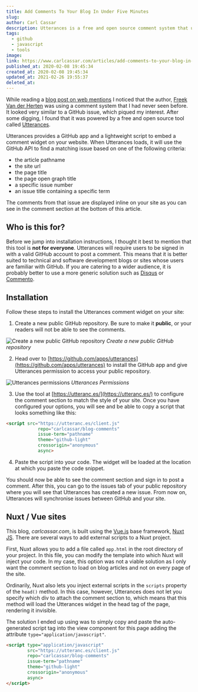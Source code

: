 ```yaml
---
title: Add Comments To Your Blog In Under Five Minutes
slug: 
author: Carl Cassar
description: Utterances is a free and open source comment system that uses GitHub issues to track comments on a web page. In this article I'll show you how to get Utterances up and running and share some tips on how to configure it for Nuxt JS.
tags:
  - github
  - javascript
  - tools
image: 
link: https://www.carlcassar.com/articles/add-comments-to-your-blog-in-under-five-minutes
published_at: 2020-02-08 19:45:34
created_at: 2020-02-08 19:45:34
updated_at: 2021-02-26 19:55:37
deleted_at:
---
```

While reading a [blog post on web mentions](https://freek.dev/1406-how-to-add-webmentions-to-a-laravel-powered-blog) I noticed that the author, [Freek Van der Herten](https://freek.dev/about) was using a comment system that I had never seen before. It looked very similar to a GitHub issue, which piqued my interest. After some digging, I found that it was  powered by a free and open source tool called [Utterances](https://utteranc.es/).

Utterances provides a GitHub app and a lightweight script to embed a comment widget on your website. When Utterances loads, it will use the GitHub API to find a matching issue based on one of the following criteria:
- the article pathname
- the site url
- the page title
- the page open graph title
- a specific issue number
- an issue title containing a specific term 

The comments from that issue are displayed inline on your site as you can see in the comment section at the bottom of this article. 

## Who is this for?

Before we jump into installation instructions, I thought it best to mention that this tool is **not for everyone**. Utterances will require users to be signed in with a valid GitHub account to post a comment. This means that it is better suited to technical and software development blogs or sites whose users are familiar with GitHub. If you are catering to a wider audience, it is probably better to use a more generic solution such as [Disqus](https://disqus.com/) or [Commento](https://commento.io/). 

## Installation

Follow these steps to install the Utterances comment widget on your site:

1. Create a new public GitHub repository. Be sure to make it **public**, or your readers will not be able to see the comments. 

![Create a new public GitHub repository](https://media.carlcassar.com/12/create-a-new-github-repository.png "Create a new public GitHub repository")
*Create a new public GitHub repository*

2. Head over to [https://github.com/apps/utterances](https://github.com/apps/utterances) to install the GitHub app and give Utterances permission to access your public repository.

![Utterances permissions](https://media.carlcassar.com/11/utterances-permissions.png "Utterances Permissions")
*Utterances Permissions*

3. Use the tool at [https://utteranc.es/](https://utteranc.es/) to configure the comment section to match the style of your site. Once you have configured your options, you will see and be able to copy a script that looks something like this:

```html
<script src="https://utteranc.es/client.js"
            repo="carlcassar/blog-comments"
            issue-term="pathname"
            theme="github-light"
            crossorigin="anonymous"
            async>
```

4. Paste the script into your code. The widget will be loaded at the location at which you paste the code snippet.

You should now be able to see the comment section and sign in to post a comment. After this, you can go to the issues tab of your public repository where you will see that Utterances has created a new issue. From now on, Utterances will synchronise issues between GitHub and your site. 

## Nuxt / Vue sites

This blog, *carlcassar.com*, is built using the [Vue.js](https://vuejs.org/) base framework, [Nuxt JS](https://nuxtjs.org/). There are several ways to add external scripts to a Nuxt project. 

First, Nuxt allows you to add a file called `app.html` in the root directory of your project. In this file, you can modify the template into which Nuxt will inject your code. In my case, this option was not a viable solution as I only want the comment section to load on blog articles and not on every page of the site. 

Ordinarily, Nuxt also lets you inject external scripts in the `scripts` property of the `head()` method. In this case, however, Utterances does not let you specify which div to attach the comment section to, which means that this method will load the Utterances widget in the head tag of the page, rendering it invisible. 

The solution I ended up using was to simply copy and paste the auto-generated script tag into the view component for this page adding the attribute `type="application/javascript"`.

```html
<script type="application/javascript"
        src="https://utteranc.es/client.js"
        repo="carlcassar/blog-comments"
        issue-term="pathname"
        theme="github-light"
        crossorigin="anonymous"
        async>
</script>
```
